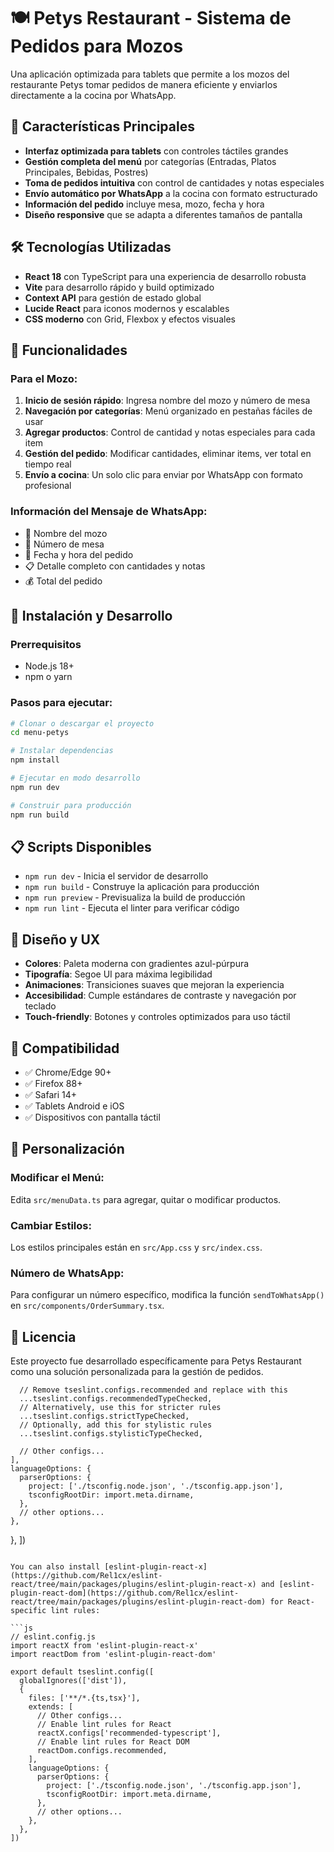 # 🍽️ Petys Restaurant - Sistema de Pedidos para Mozos

Una aplicación optimizada para tablets que permite a los mozos del restaurante Petys tomar pedidos de manera eficiente y enviarlos directamente a la cocina por WhatsApp.

## 🚀 Características Principales

- **Interfaz optimizada para tablets** con controles táctiles grandes
- **Gestión completa del menú** por categorías (Entradas, Platos Principales, Bebidas, Postres)
- **Toma de pedidos intuitiva** con control de cantidades y notas especiales
- **Envío automático por WhatsApp** a la cocina con formato estructurado
- **Información del pedido** incluye mesa, mozo, fecha y hora
- **Diseño responsive** que se adapta a diferentes tamaños de pantalla

## 🛠️ Tecnologías Utilizadas

- **React 18** con TypeScript para una experiencia de desarrollo robusta
- **Vite** para desarrollo rápido y build optimizado
- **Context API** para gestión de estado global
- **Lucide React** para iconos modernos y escalables
- **CSS moderno** con Grid, Flexbox y efectos visuales

## 📱 Funcionalidades

### Para el Mozo:
1. **Inicio de sesión rápido**: Ingresa nombre del mozo y número de mesa
2. **Navegación por categorías**: Menú organizado en pestañas fáciles de usar
3. **Agregar productos**: Control de cantidad y notas especiales para cada item
4. **Gestión del pedido**: Modificar cantidades, eliminar items, ver total en tiempo real
5. **Envío a cocina**: Un solo clic para enviar por WhatsApp con formato profesional

### Información del Mensaje de WhatsApp:
- 👤 Nombre del mozo
- 🏪 Número de mesa  
- 📅 Fecha y hora del pedido
- 📋 Detalle completo con cantidades y notas
- 💰 Total del pedido

## 🚀 Instalación y Desarrollo

### Prerrequisitos
- Node.js 18+ 
- npm o yarn

### Pasos para ejecutar:

```bash
# Clonar o descargar el proyecto
cd menu-petys

# Instalar dependencias
npm install

# Ejecutar en modo desarrollo
npm run dev

# Construir para producción
npm run build
```

## 📋 Scripts Disponibles

- `npm run dev` - Inicia el servidor de desarrollo
- `npm run build` - Construye la aplicación para producción  
- `npm run preview` - Previsualiza la build de producción
- `npm run lint` - Ejecuta el linter para verificar código

## 🎨 Diseño y UX

- **Colores**: Paleta moderna con gradientes azul-púrpura
- **Tipografía**: Segoe UI para máxima legibilidad
- **Animaciones**: Transiciones suaves que mejoran la experiencia
- **Accesibilidad**: Cumple estándares de contraste y navegación por teclado
- **Touch-friendly**: Botones y controles optimizados para uso táctil

## 📱 Compatibilidad

- ✅ Chrome/Edge 90+
- ✅ Firefox 88+  
- ✅ Safari 14+
- ✅ Tablets Android e iOS
- ✅ Dispositivos con pantalla táctil

## 🔧 Personalización

### Modificar el Menú:
Edita `src/menuData.ts` para agregar, quitar o modificar productos.

### Cambiar Estilos:
Los estilos principales están en `src/App.css` y `src/index.css`.

### Número de WhatsApp:
Para configurar un número específico, modifica la función `sendToWhatsApp()` en `src/components/OrderSummary.tsx`.

## 📄 Licencia

Este proyecto fue desarrollado específicamente para Petys Restaurant como una solución personalizada para la gestión de pedidos.

      // Remove tseslint.configs.recommended and replace with this
      ...tseslint.configs.recommendedTypeChecked,
      // Alternatively, use this for stricter rules
      ...tseslint.configs.strictTypeChecked,
      // Optionally, add this for stylistic rules
      ...tseslint.configs.stylisticTypeChecked,

      // Other configs...
    ],
    languageOptions: {
      parserOptions: {
        project: ['./tsconfig.node.json', './tsconfig.app.json'],
        tsconfigRootDir: import.meta.dirname,
      },
      // other options...
    },
  },
])
```

You can also install [eslint-plugin-react-x](https://github.com/Rel1cx/eslint-react/tree/main/packages/plugins/eslint-plugin-react-x) and [eslint-plugin-react-dom](https://github.com/Rel1cx/eslint-react/tree/main/packages/plugins/eslint-plugin-react-dom) for React-specific lint rules:

```js
// eslint.config.js
import reactX from 'eslint-plugin-react-x'
import reactDom from 'eslint-plugin-react-dom'

export default tseslint.config([
  globalIgnores(['dist']),
  {
    files: ['**/*.{ts,tsx}'],
    extends: [
      // Other configs...
      // Enable lint rules for React
      reactX.configs['recommended-typescript'],
      // Enable lint rules for React DOM
      reactDom.configs.recommended,
    ],
    languageOptions: {
      parserOptions: {
        project: ['./tsconfig.node.json', './tsconfig.app.json'],
        tsconfigRootDir: import.meta.dirname,
      },
      // other options...
    },
  },
])
```
